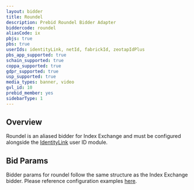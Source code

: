 ```yaml
---
layout: bidder
title: Roundel
description: Prebid Roundel Bidder Adapter
biddercode: roundel
aliasCode: ix
pbjs: true
pbs: true
userIds: identityLink, netId, fabrickId, zeotapIdPlus
pbs_app_supported: true
schain_supported: true
coppa_supported: true
gdpr_supported: true
usp_supported: true
media_types: banner, video
gvl_id: 10
prebid_member: yes
sidebarType: 1
---
```


## Overview

Roundel is an aliased bidder for Index Exchange and must be configured alongside the [IdentityLink](/dev-docs/modules/userId.html#identitylink) user ID module.

## Bid Params

Bidder params for roundel follow the same structure as the Index Exchange bidder. Please reference configuration examples [here](/dev-docs/bidders/ix).
